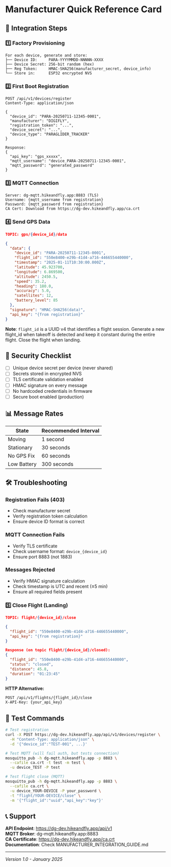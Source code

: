 # Manufacturer Quick Reference Card

## 🚀 Integration Steps

### 1️⃣ Factory Provisioning
```
For each device, generate and store:
├── Device ID:     PARA-YYYYMMDD-NNNNN-XXXX
├── Device Secret: 256-bit random (hex)
├── Reg Token:     HMAC-SHA256(manufacturer_secret, device_info)
└── Store in:      ESP32 encrypted NVS
```

### 2️⃣ First Boot Registration
```http
POST /api/v1/devices/register
Content-Type: application/json

{
  "device_id": "PARA-20250711-12345-0001",
  "manufacturer": "DIGIFLY",
  "registration_token": "...",
  "device_secret": "...",
  "device_type": "PARAGLIDER_TRACKER"
}

Response:
{
  "api_key": "gps_xxxxx",
  "mqtt_username": "device_PARA-20250711-12345-0001",
  "mqtt_password": "generated_password"
}
```

### 3️⃣ MQTT Connection
```
Server: dg-mqtt.hikeandfly.app:8883 (TLS)
Username: {mqtt_username from registration}
Password: {mqtt_password from registration}
CA Cert: Download from https://dg-dev.hikeandfly.app/ca.crt
```

### 4️⃣ Send GPS Data
```json
TOPIC: gps/{device_id}/data

{
  "data": {
    "device_id": "PARA-20250711-12345-0001",
    "flight_id": "550e8400-e29b-41d4-a716-446655440000",
    "timestamp": "2025-01-11T10:30:00.000Z",
    "latitude": 45.923700,
    "longitude": 6.869500,
    "altitude": 2450.5,
    "speed": 35.2,
    "heading": 180.0,
    "accuracy": 5.0,
    "satellites": 12,
    "battery_level": 85
  },
  "signature": "HMAC-SHA256(data)",
  "api_key": "{from registration}"
}
```

**Note**: `flight_id` is a UUID v4 that identifies a flight session. Generate a new flight_id when takeoff is detected and keep it constant during the entire flight. Close the flight when landing.

## 🔐 Security Checklist

- [ ] Unique device secret per device (never shared)
- [ ] Secrets stored in encrypted NVS
- [ ] TLS certificate validation enabled
- [ ] HMAC signature on every message
- [ ] No hardcoded credentials in firmware
- [ ] Secure boot enabled (production)

## 📊 Message Rates

| State | Recommended Interval |
|-------|---------------------|
| Moving | 1 second |
| Stationary | 30 seconds |
| No GPS Fix | 60 seconds |
| Low Battery | 300 seconds |

## 🛠️ Troubleshooting

### Registration Fails (403)
- Check manufacturer secret
- Verify registration token calculation
- Ensure device ID format is correct

### MQTT Connection Fails
- Verify TLS certificate
- Check username format: `device_{device_id}`
- Ensure port 8883 (not 1883)

### Messages Rejected
- Verify HMAC signature calculation
- Check timestamp is UTC and recent (±5 min)
- Ensure all required fields present

### 5️⃣ Close Flight (Landing)
```json
TOPIC: flight/{device_id}/close

{
  "flight_id": "550e8400-e29b-41d4-a716-446655440000",
  "api_key": "{from registration}"
}

Response (on topic flight/{device_id}/closed):
{
  "flight_id": "550e8400-e29b-41d4-a716-446655440000",
  "status": "closed",
  "distance": 45.8,
  "duration": "01:23:45"
}
```

**HTTP Alternative:**
```bash
POST /api/v1/flights/{flight_id}/close
X-API-Key: {your_api_key}
```

## 📡 Test Commands

```bash
# Test registration
curl -X POST https://dg-dev.hikeandfly.app/api/v1/devices/register \
  -H "Content-Type: application/json" \
  -d '{"device_id":"TEST-001", ...}'

# Test MQTT (will fail auth, but tests connection)
mosquitto_pub -h dg-mqtt.hikeandfly.app -p 8883 \
  --cafile ca.crt -t test -m test \
  -u device_TEST -P test

# Test flight close (MQTT)
mosquitto_pub -h dg-mqtt.hikeandfly.app -p 8883 \
  --cafile ca.crt \
  -u device_YOUR-DEVICE -P your_password \
  -t "flight/YOUR-DEVICE/close" \
  -m '{"flight_id":"uuid","api_key":"key"}'
```

## 📞 Support

**API Endpoint**: https://dg-dev.hikeandfly.app/api/v1  
**MQTT Broker**: dg-mqtt.hikeandfly.app:8883  
**CA Certificate**: https://dg-dev.hikeandfly.app/ca.crt  
**Documentation**: Check MANUFACTURER_INTEGRATION_GUIDE.md

---
*Version 1.0 - January 2025*